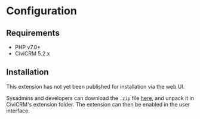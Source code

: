 # Configuration

## Requirements

* PHP v7.0+
* CiviCRM 5.2.x

## Installation

This extension has not yet been published for installation via the web UI.  

Sysadmins and developers can download the `.zip` file 
[here](https://github.com/systopia/de.systopia.eventmessages/releases), 
and unpack it in CiviCRM's extension folder. The extension can then be enabled
in the user interface.
